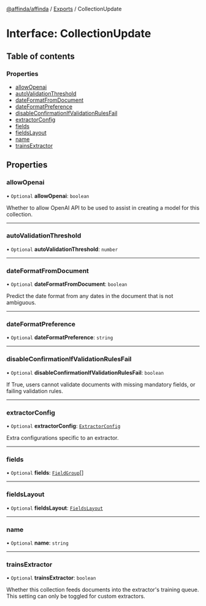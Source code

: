 [@affinda/affinda](../README.md) / [Exports](../modules.md) / CollectionUpdate

# Interface: CollectionUpdate

## Table of contents

### Properties

- [allowOpenai](CollectionUpdate.md#allowopenai)
- [autoValidationThreshold](CollectionUpdate.md#autovalidationthreshold)
- [dateFormatFromDocument](CollectionUpdate.md#dateformatfromdocument)
- [dateFormatPreference](CollectionUpdate.md#dateformatpreference)
- [disableConfirmationIfValidationRulesFail](CollectionUpdate.md#disableconfirmationifvalidationrulesfail)
- [extractorConfig](CollectionUpdate.md#extractorconfig)
- [fields](CollectionUpdate.md#fields)
- [fieldsLayout](CollectionUpdate.md#fieldslayout)
- [name](CollectionUpdate.md#name)
- [trainsExtractor](CollectionUpdate.md#trainsextractor)

## Properties

### allowOpenai

• `Optional` **allowOpenai**: `boolean`

Whether to allow OpenAI API to be used to assist in creating a model for this collection.

___

### autoValidationThreshold

• `Optional` **autoValidationThreshold**: `number`

___

### dateFormatFromDocument

• `Optional` **dateFormatFromDocument**: `boolean`

Predict the date format from any dates in the document that is not ambiguous.

___

### dateFormatPreference

• `Optional` **dateFormatPreference**: `string`

___

### disableConfirmationIfValidationRulesFail

• `Optional` **disableConfirmationIfValidationRulesFail**: `boolean`

If True, users cannot validate documents with missing mandatory fields, or failing validation rules.

___

### extractorConfig

• `Optional` **extractorConfig**: [`ExtractorConfig`](ExtractorConfig.md)

Extra configurations specific to an extractor.

___

### fields

• `Optional` **fields**: [`FieldGroup`](FieldGroup.md)[]

___

### fieldsLayout

• `Optional` **fieldsLayout**: [`FieldsLayout`](FieldsLayout.md)

___

### name

• `Optional` **name**: `string`

___

### trainsExtractor

• `Optional` **trainsExtractor**: `boolean`

Whether this collection feeds documents into the extractor's training queue. This setting can only be toggled for custom extractors.
